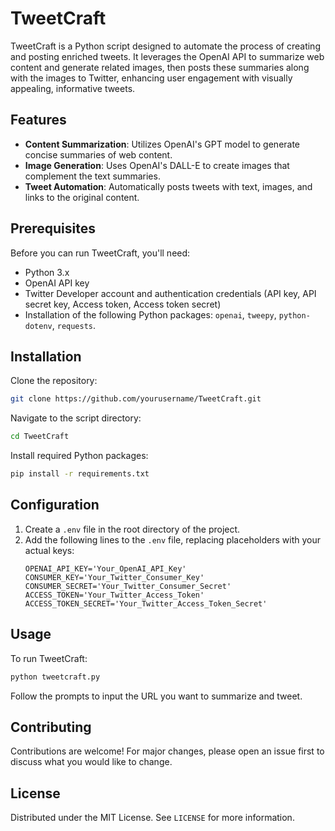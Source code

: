 # TweetCraft

TweetCraft is a Python script designed to automate the process of creating and posting enriched tweets. It leverages the OpenAI API to summarize web content and generate related images, then posts these summaries along with the images to Twitter, enhancing user engagement with visually appealing, informative tweets.

## Features

- **Content Summarization**: Utilizes OpenAI's GPT model to generate concise summaries of web content.
- **Image Generation**: Uses OpenAI's DALL-E to create images that complement the text summaries.
- **Tweet Automation**: Automatically posts tweets with text, images, and links to the original content.

## Prerequisites

Before you can run TweetCraft, you'll need:
- Python 3.x
- OpenAI API key
- Twitter Developer account and authentication credentials (API key, API secret key, Access token, Access token secret)
- Installation of the following Python packages: `openai`, `tweepy`, `python-dotenv`, `requests`.

## Installation

Clone the repository:
```bash
git clone https://github.com/yourusername/TweetCraft.git
```

Navigate to the script directory:
```bash
cd TweetCraft
```

Install required Python packages:
```bash
pip install -r requirements.txt
```

## Configuration

1. Create a `.env` file in the root directory of the project.
2. Add the following lines to the `.env` file, replacing placeholders with your actual keys:
   ```
   OPENAI_API_KEY='Your_OpenAI_API_Key'
   CONSUMER_KEY='Your_Twitter_Consumer_Key'
   CONSUMER_SECRET='Your_Twitter_Consumer_Secret'
   ACCESS_TOKEN='Your_Twitter_Access_Token'
   ACCESS_TOKEN_SECRET='Your_Twitter_Access_Token_Secret'
   ```

## Usage

To run TweetCraft:
```bash
python tweetcraft.py
```
Follow the prompts to input the URL you want to summarize and tweet.

## Contributing

Contributions are welcome! For major changes, please open an issue first to discuss what you would like to change.

## License

Distributed under the MIT License. See `LICENSE` for more information.
